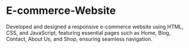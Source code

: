 # E-commerce-Website
Developed and designed a responsive e-commerce website using HTML, CSS, and JavaScript, featuring essential pages such as Home, Blog,
Contact, About Us, and Shop, ensuring seamless navigation.
